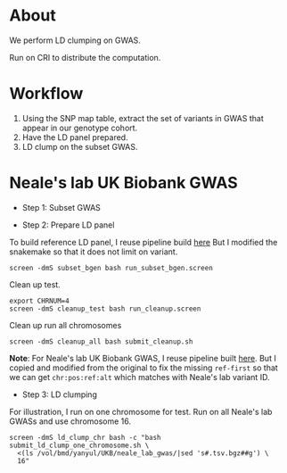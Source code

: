 # About

We perform LD clumping on GWAS.

Run on CRI to distribute the computation.

# Workflow

1. Using the SNP map table, extract the set of variants in GWAS that appear in our genotype cohort.
2. Have the LD panel prepared.
3. LD clump on the subset GWAS.

# Neale's lab UK Biobank GWAS

* Step 1: Subset GWAS

* Step 2: Prepare LD panel

To build reference LD panel, I reuse pipeline build [here](https://github.com/liangyy/ptrs-ukb/tree/master/pipeline/subset_bgen)
But I modified the snakemake so that it does not limit on variant.

```
screen -dmS subset_bgen bash run_subset_bgen.screen  
```

Clean up test.

```
export CHRNUM=4
screen -dmS cleanup_test bash run_cleanup.screen
```

Clean up run all chromosomes

```
screen -dmS cleanup_all bash submit_cleanup.sh
```

__Note__: For Neale's lab UK Biobank GWAS, I reuse pipeline built [here](https://github.com/liangyy/ptrs-ukb/tree/master/pipeline/ld_clump). 
But I copied and modified from the original to fix the missing `ref-first` so that we can get `chr:pos:ref:alt` which matches with Neale's lab variant ID.


* Step 3: LD clumping

For illustration, I run on one chromosome for test. 
Run on all Neale's lab GWASs and use chromosome 16.

```
screen -dmS ld_clump_chr bash -c "bash submit_ld_clump_one_chromosome.sh \
  <(ls /vol/bmd/yanyul/UKB/neale_lab_gwas/|sed 's#.tsv.bgz##g') \
  16" 
```

